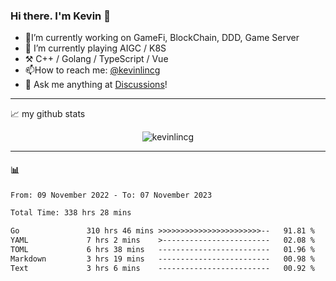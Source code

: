 ### Hi there. I'm Kevin 👋

- 🔭I’m currently working on GameFi, BlockChain, DDD, Game Server
- 🌱 I’m currently playing AIGC / K8S
-   :hammer_and_pick: C++ / Golang / TypeScript / Vue
- 📫How to reach me: [@kevinlincg](https://twitter.com/kevinlincg) 
-   :thought_balloon: Ask me anything at [Discussions](https://github.com/kevinlincg/kevinlincg/discussions/new)!

---

📈 my github stats

<p align="center"> <img src="https://github-readme-stats-ouuan.vercel.app/api?username=kevinlincg&theme=dark&show_icons=true&count_private=true" alt="kevinlincg" />

---

#### :bar_chart: 

<!--START_SECTION:waka-->

```txt
From: 09 November 2022 - To: 07 November 2023

Total Time: 338 hrs 28 mins

Go               310 hrs 46 mins >>>>>>>>>>>>>>>>>>>>>>>--   91.81 %
YAML             7 hrs 2 mins    >------------------------   02.08 %
TOML             6 hrs 38 mins   -------------------------   01.96 %
Markdown         3 hrs 19 mins   -------------------------   00.98 %
Text             3 hrs 6 mins    -------------------------   00.92 %
```

<!--END_SECTION:waka-->
